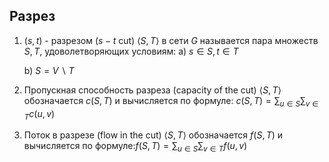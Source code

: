## Разрез

1. $(s,t)$ - разрезом ($s-t$ cut) $⟨S,T⟩$ в сети $G$ называется пара множеств $S,T$, удоволетворяющих условиям:
    a) $s \in S, t \in T$

    b) $S=V∖T$

2. Пропускная способность разреза (capacity of the cut) $⟨S,T⟩$ обозначается $c(S,T)$
и вычисляется по формуле: $c(S,T)=\sum_{u∈S} \sum_{v∈T}c(u,v)$

3. Поток в разрезе (flow in the cut) $⟨S,T⟩$ обозначается $f(S,T)$ и вычисляется по формуле:$f(S,T)=\sum_{u∈S} \sum_{v∈T}f(u,v)$